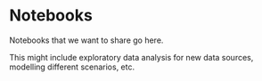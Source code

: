 # Notebooks

Notebooks that we want to share go here.

This might include exploratory data analysis for new data sources, modelling different scenarios, etc.
